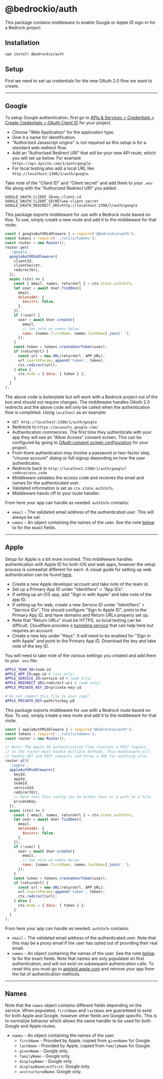 # @bedrockio/auth

This package contains middleware to enable Google or Apple ID sign-in for a Bedrock project.

## Installation

```bash
npm install @bedrockio/auth
```

## Setup

First we need to set up credentials for the new OAuth 2.0 flow we want to create.

---

## Google

To setup Google authentication, first go to [APIs & Services > Credentials > Create Credentials > OAuth Client ID](https://console.cloud.google.com/apis/credentials/oauthclient) for your project.

- Choose "Web Application" for the application type.
- Give it a name for identification.
- "Authorized Javascript origins" is not required as this setup is for a standard web redirect flow.
- Add an "Authorized Redirect URI" that will be your new API route, which you will set up below. For example `https://api.mysite.com/1/auth/google`.
- For local testing also add a local URL like `http://localhost:2300/1/auth/google`.

Take note of the "Client ID" and "Client secret" and add them to your `.env` file along with the "Authorized Redirect URI" you added:

```
GOOGLE_OAUTH_CLIENT_ID=my-client-id
GOOGLE_OAUTH_CLIENT_SECRET=my-client-secret
GOOGLE_OAUTH_REDIRECT_URI=http://localhost:2300/1/auth/google
```

This package exports middleware for use with a Bedrock route based on Koa. To use, simply create a new route and add it to the middleware for that route:

```js
const { googleAuthMiddleware } = require('@bedrockio/auth');
const tokens = require('../utils/tokens');
const router = new Router();
router.get(
  '/google',
  googleAuthMiddleware({
    clientId,
    clientSecret,
    redirectUri,
  }),
  async (ctx) => {
    const { email, names, returnUrl } = ctx.state.authInfo;
    let user = await User.findOne({
      email,
      deletedAt: {
        $exists: false,
      },
    });
    if (!user) {
      user = await User.create({
        email,
        // See note on names below
        name: [names.firstName, names.lastName].join(' '),
      });
    }
    const token = tokens.createUserToken(user);
    if (returnUrl) {
      const url = new URL(returnUrl, APP_URL);
      url.searchParams.append('token', token);
      ctx.redirect(url);
    } else {
      ctx.body = { data: { token } };
    }
  }
);
```

The above code is boilerplate but will work with a Bedrock project out of the box and should not require changes. The middleware handles OAuth 2.0 redirects and the above code will only be called when the authentication flow is completed. Using `localhost` as an example:

- `GET http://localhost:2300/1/auth/google`
- Redirects to `https://accounts.google.com/`
- Authentication commences. The first time they authenticate with your app they will see an "Allow Access" consent screen. This can be configured by going to [OAuth consent screen configuration](https://console.cloud.google.com/apis/credentials/consent) for your project.
- From there authenticaion may involve a password or two-factor step, "choose account" dialog or full signup depending on how the user authenticates.
- Redirects back to `http://localhost:2300/1/auth/google?code=access_code`
- Middleware validates the access code and receives the email and names for the authenticated user.
- Validated information is set as `ctx.state.authInfo`.
- Middleware hands off to your route handler.

From here your app can handle as needed. `authInfo` contains:

- `email` - The validated email address of the authenticated user. This will always be set.
- `names` - An object containing the names of the user. See the note [below](#names) to for the exact fields.

---

## Apple

Setup for Apple is a bit more involved. This middleware handles authentication with Apple ID for both iOS and web apps, however the setup process is somewhat different for each. A visual guide for setting up web authentication can be found [here](https://github.com/ananay/apple-auth/blob/master/SETUP.md).

- Create a new Apple developer account and take note of the team id.
- Set up a Primary App ID under "Identifiers" > "App IDs".
- If setting up an iOS app, add "Sign in with Apple" and take note of the app ID.
- If setting up for web, create a new Service ID under "Identifiers" > "Service IDs". This should configure "Sign In Apple ID", point to the Primary App ID, and have domains and Return URLs properly set up.
- Note that "Return URLs" must be HTTPS, so local testing can be difficult. Cloudflare provides a [tunneling service](https://developers.cloudflare.com/cloudflare-one/connections/connect-apps/create-tunnel) that can help here but requires an account.
- Create a new key under "Keys". It will need to be enabled for "Sign in with Apple" and point to the Primary App ID. Download the key and take note of the key ID.

You will need to take note of the various settings you created and add them to your `.env` file:

```bash
APPLE_TEAM_ID=team-id
APPLE_APP_ID=app-id # (ios only)
APPLE_SERVICE_ID=service-id # (web only)
APPLE_REDIRECT_URI=redirect-uri # (web only)
APPLE_PRIVATE_KEY_ID=private-key-id

# Do not commit this file to your repo!
APPLE_PRIVATE_KEY=path/to/key.p8
```

This package exports middleware for use with a Bedrock route based on Koa. To use, simply create a new route and add it to the middleware for that route.

```js
const { appleAuthMiddleware } = require('@bedrockio/auth');
const tokens = require('../utils/tokens');
const router = new Router();

// Note: The Apple ID authentication flow involves a POST request,
// so the router must handle multiple methods. This middleware will
// handle GET and POST requests and throw a 405 for anything else.
router.all(
  '/apple',
  appleAuthMiddleware({
    keyId,
    appId,
    teamId,
    serviceId,
    redirectUri,
    // Note that this config can be either text or a path to a file.
    privateKey,
  }),
  async (ctx) => {
    const { email, names, returnUrl } = ctx.state.authInfo;
    let user = await User.findOne({
      email,
      deletedAt: {
        $exists: false,
      },
    });
    if (!user) {
      user = await User.create({
        email,
        // See note on names below
        name: [names.firstName, names.lastName].join(' '),
      });
    }
    const token = tokens.createUserToken(user);
    if (returnUrl) {
      const url = new URL(returnUrl, APP_URL);
      url.searchParams.append('token', token);
      ctx.redirect(url);
    } else {
      ctx.body = { data: { token } };
    }
  }
);
```

From here your app can handle as needed. `authInfo` contains:

- `email` - The validated email address of the authenticated user. Note that this may be a proxy email if the user has opted out of providing their real email.
- `names` - An object containing the names of the user. See the note [below](#names) to for the exact fields. Note that names are only populated on first authentication, and will not exist on subsequent authenication calls. To reset this you must go to [appleid.apple.com](https://appleid.apple.com/) and remove your app from the list of authentication methods.

---

## Names

Note that the `names` object contains different fields depending on the service. When populated, `firstName` and `lastName` are guaranteed to exist for both Apple and Google, however other fields are Google specific. This is to normalize behavior which allows the same handler to be used for both Google and Apple routes.

- `names` - An object containing the names of the user.
  - `firstName` - Provided by Apple, copied from `givenName` for Google.
  - `lastName` - Provided by Apple, copied from `familyName` for Google.
  - `givenName` - Google only.
  - `familyName` - Google only.
  - `displayName` - Google only.
  - `displayNameLastFirst`: Google only.
  - `unstructuredName`: Google only.

